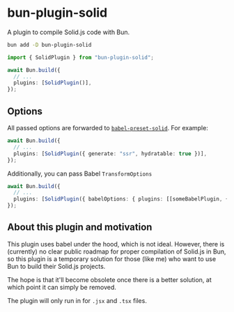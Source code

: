 # bun-plugin-solid

A plugin to compile Solid.js code with Bun.

```bash
bun add -D bun-plugin-solid
```

```ts
import { SolidPlugin } from "bun-plugin-solid";

await Bun.build({
  // ...
  plugins: [SolidPlugin()],
});
```

## Options

All passed options are forwarded to [`babel-preset-solid`](https://www.npmjs.com/package/babel-preset-solid). For example:

```ts
await Bun.build({
  // ...
  plugins: [SolidPlugin({ generate: "ssr", hydratable: true })],
});
```

Additionally, you can pass Babel `TransformOptions`

```ts
await Bun.build({
  // ...
  plugins: [SolidPlugin({ babelOptions: { plugins: [[someBabelPlugin, {}]] } })],
});
```

## About this plugin and motivation

This plugin uses babel under the hood, which is not ideal. However, there is (currently) no clear public roadmap for proper compilation of Solid.js in Bun, so this plugin is a temporary solution for those (like me) who want to use Bun to build their Solid.js projects.

The hope is that it'll become obsolete once there is a better solution, at which point it can simply be removed.

The plugin will only run in for `.jsx` and `.tsx` files.
